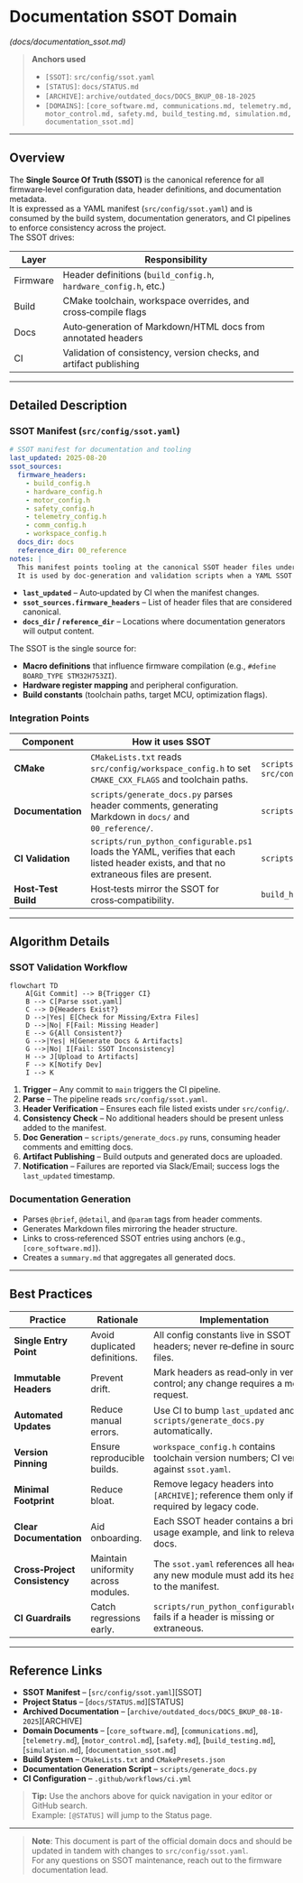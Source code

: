 # Documentation SSOT Domain
*(docs/documentation_ssot.md)*

> **Anchors used**  
> - `[SSOT]`: `src/config/ssot.yaml`  
> - `[STATUS]`: `docs/STATUS.md`  
> - `[ARCHIVE]`: `archive/outdated_docs/DOCS_BKUP_08-18-2025`  
> - `[DOMAINS]`: `[core_software.md, communications.md, telemetry.md, motor_control.md, safety.md, build_testing.md, simulation.md, documentation_ssot.md]`

---

## Overview

The **Single Source Of Truth (SSOT)** is the canonical reference for all firmware‑level configuration data, header definitions, and documentation metadata.  
It is expressed as a YAML manifest (`src/config/ssot.yaml`) and is consumed by the build system, documentation generators, and CI pipelines to enforce consistency across the project.  
The SSOT drives:

| Layer | Responsibility |
|-------|----------------|
| Firmware | Header definitions (`build_config.h`, `hardware_config.h`, etc.) |
| Build | CMake toolchain, workspace overrides, and cross‑compile flags |
| Docs | Auto‑generation of Markdown/HTML docs from annotated headers |
| CI | Validation of consistency, version checks, and artifact publishing |

---

## Detailed Description

### SSOT Manifest (`src/config/ssot.yaml`)

```yaml
# SSOT manifest for documentation and tooling
last_updated: 2025-08-20
ssot_sources:
  firmware_headers:
    - build_config.h
    - hardware_config.h
    - motor_config.h
    - safety_config.h
    - telemetry_config.h
    - comm_config.h
    - workspace_config.h
  docs_dir: docs
  reference_dir: 00_reference
notes: |
  This manifest points tooling at the canonical SSOT header files under src/config/.
  It is used by doc-generation and validation scripts when a YAML SSOT manifest is required.
```

* **`last_updated`** – Auto‑updated by CI when the manifest changes.  
* **`ssot_sources.firmware_headers`** – List of header files that are considered canonical.  
* **`docs_dir` / `reference_dir`** – Locations where documentation generators will output content.  

The SSOT is the single source for:

* **Macro definitions** that influence firmware compilation (e.g., `#define BOARD_TYPE STM32H753ZI`).
* **Hardware register mapping** and peripheral configuration.
* **Build constants** (toolchain paths, target MCU, optimization flags).

### Integration Points

| Component | How it uses SSOT | Key script / file |
|-----------|-----------------|-------------------|
| **CMake** | `CMakeLists.txt` reads `src/config/workspace_config.h` to set `CMAKE_CXX_FLAGS` and toolchain paths. | `scripts/Get-WorkflowToolchain.ps1`, `src/config/workspace_config.h` |
| **Documentation** | `scripts/generate_docs.py` parses header comments, generating Markdown in `docs/` and `00_reference/`. | `scripts/generate_docs.py` |
| **CI Validation** | `scripts/run_python_configurable.ps1` loads the YAML, verifies that each listed header exists, and that no extraneous files are present. | `scripts/run_python_configurable.ps1` |
| **Host‑Test Build** | Host‑tests mirror the SSOT for cross‑compatibility. | `build_host_tests/CMakeLists.txt` |

---

## Algorithm Details

### SSOT Validation Workflow

```mermaid
flowchart TD
    A[Git Commit] --> B{Trigger CI}
    B --> C[Parse ssot.yaml]
    C --> D{Headers Exist?}
    D -->|Yes| E[Check for Missing/Extra Files]
    D -->|No| F[Fail: Missing Header]
    E --> G{All Consistent?}
    G -->|Yes| H[Generate Docs & Artifacts]
    G -->|No| I[Fail: SSOT Inconsistency]
    H --> J[Upload to Artifacts]
    F --> K[Notify Dev]
    I --> K
```

1. **Trigger** – Any commit to `main` triggers the CI pipeline.  
2. **Parse** – The pipeline reads `src/config/ssot.yaml`.  
3. **Header Verification** – Ensures each file listed exists under `src/config/`.  
4. **Consistency Check** – No additional headers should be present unless added to the manifest.  
5. **Doc Generation** – `scripts/generate_docs.py` runs, consuming header comments and emitting docs.  
6. **Artifact Publishing** – Build outputs and generated docs are uploaded.  
7. **Notification** – Failures are reported via Slack/Email; success logs the `last_updated` timestamp.

### Documentation Generation

* Parses `@brief`, `@detail`, and `@param` tags from header comments.  
* Generates Markdown files mirroring the header structure.  
* Links to cross‑referenced SSOT entries using anchors (e.g., `[core_software.md]`).  
* Creates a `summary.md` that aggregates all generated docs.

---

## Best Practices

| Practice | Rationale | Implementation |
|----------|-----------|----------------|
| **Single Entry Point** | Avoid duplicated definitions. | All config constants live in SSOT headers; never re‑define in source files. |
| **Immutable Headers** | Prevent drift. | Mark headers as read‑only in version control; any change requires a merge request. |
| **Automated Updates** | Reduce manual errors. | Use CI to bump `last_updated` and run `scripts/generate_docs.py` automatically. |
| **Version Pinning** | Ensure reproducible builds. | `workspace_config.h` contains toolchain version numbers; CI verifies against `ssot.yaml`. |
| **Minimal Footprint** | Reduce bloat. | Remove legacy headers into `[ARCHIVE]`; reference them only if required by legacy code. |
| **Clear Documentation** | Aid onboarding. | Each SSOT header contains a brief, usage example, and link to relevant docs. |
| **Cross‑Project Consistency** | Maintain uniformity across modules. | The `ssot.yaml` references all headers; any new module must add its headers to the manifest. |
| **CI Guardrails** | Catch regressions early. | `scripts/run_python_configurable.ps1` fails if a header is missing or extraneous. |

---

## Reference Links

* **SSOT Manifest** – [`src/config/ssot.yaml`][SSOT]
* **Project Status** – [`docs/STATUS.md`][STATUS]
* **Archived Documentation** – [`archive/outdated_docs/DOCS_BKUP_08-18-2025`][ARCHIVE]
* **Domain Documents** – [`core_software.md`], [`communications.md`], [`telemetry.md`], [`motor_control.md`], [`safety.md`], [`build_testing.md`], [`simulation.md`], [`documentation_ssot.md`]
* **Build System** – `CMakeLists.txt` and `CMakePresets.json`
* **Documentation Generation Script** – `scripts/generate_docs.py`
* **CI Configuration** – `.github/workflows/ci.yml`

> **Tip:** Use the anchors above for quick navigation in your editor or GitHub search.  
> Example: `[@STATUS]` will jump to the Status page.

---

> **Note**: This document is part of the official domain docs and should be updated in tandem with changes to `src/config/ssot.yaml`.  
> For any questions on SSOT maintenance, reach out to the firmware documentation lead.
